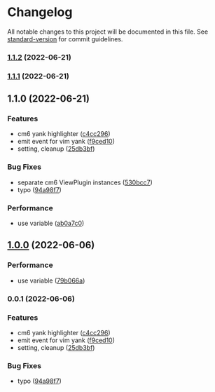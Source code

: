 # Changelog

All notable changes to this project will be documented in this file. See [standard-version](https://github.com/conventional-changelog/standard-version) for commit guidelines.

### [1.1.2](https://github.com/kometenstaub/obsidian-vim-yank-highlight/compare/1.1.1...1.1.2) (2022-06-21)

### [1.1.1](https://github.com/kometenstaub/obsidian-vim-yank-highlight/compare/1.1.0...1.1.1) (2022-06-21)

## 1.1.0 (2022-06-21)


### Features

* cm6 yank highlighter ([c4cc296](https://github.com/kometenstaub/obsidian-vim-yank-highlight/commit/c4cc296623ad512023b10525b5ed6a60622d575e))
* emit event for vim yank ([f9ced10](https://github.com/kometenstaub/obsidian-vim-yank-highlight/commit/f9ced10f75f614ddc381f341652d9e912808bf8b))
* setting, cleanup ([25db3bf](https://github.com/kometenstaub/obsidian-vim-yank-highlight/commit/25db3bfba4db8684dd431c86782907bc1a7015eb))


### Bug Fixes

* separate cm6 ViewPlugin instances ([530bcc7](https://github.com/kometenstaub/obsidian-vim-yank-highlight/commit/530bcc7e7bb6ca0a12e397985b9e9c9a94e18ea9))
* typo ([94a98f7](https://github.com/kometenstaub/obsidian-vim-yank-highlight/commit/94a98f7831d47aef23f740b8814b4d04958d04a3))


### Performance

* use variable ([ab0a7c0](https://github.com/kometenstaub/obsidian-vim-yank-highlight/commit/ab0a7c00674d6aa7d99f05400cbd851cf0e6b2e4))

## [1.0.0](https://github.com/kometenstaub/obsidian-vim-yank-highlight/compare/0.0.1...1.0.0) (2022-06-06)


### Performance

* use variable ([79b066a](https://github.com/kometenstaub/obsidian-vim-yank-highlight/commit/79b066a08329ca5a937e2a850ad71fa6216b356d))

### 0.0.1 (2022-06-06)


### Features

* cm6 yank highlighter ([c4cc296](https://github.com/kometenstaub/obsidian-vim-yank-highlight/commit/c4cc296623ad512023b10525b5ed6a60622d575e))
* emit event for vim yank ([f9ced10](https://github.com/kometenstaub/obsidian-vim-yank-highlight/commit/f9ced10f75f614ddc381f341652d9e912808bf8b))
* setting, cleanup ([25db3bf](https://github.com/kometenstaub/obsidian-vim-yank-highlight/commit/25db3bfba4db8684dd431c86782907bc1a7015eb))


### Bug Fixes

* typo ([94a98f7](https://github.com/kometenstaub/obsidian-vim-yank-highlight/commit/94a98f7831d47aef23f740b8814b4d04958d04a3))
